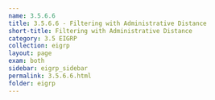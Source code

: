```yaml
---
name: 3.5.6.6
title: 3.5.6.6 - Filtering with Administrative Distance
short-title: Filtering with Administrative Distance
category: 3.5 EIGRP
collection: eigrp
layout: page
exam: both
sidebar: eigrp_sidebar
permalink: 3.5.6.6.html
folder: eigrp
---
```

